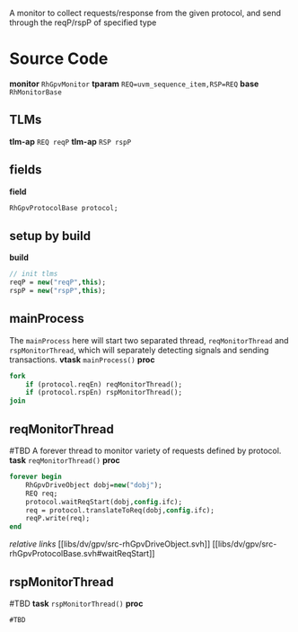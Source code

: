 A monitor to collect requests/response from the given protocol, and send through the reqP/rspP of specified type

# Source Code
**monitor** `RhGpvMonitor`
**tparam** `REQ=uvm_sequence_item,RSP=REQ`
**base** `RhMonitorBase`

## TLMs
**tlm-ap** `REQ reqP`
**tlm-ap** `RSP rspP`

## fields
**field**
```systemverilog
RhGpvProtocolBase protocol;
```
## setup by build
**build**
```systemverilog
// init tlms
reqP = new("reqP",this);
rspP = new("rspP",this);
```

## mainProcess
The `mainProcess` here will start two separated thread, `reqMonitorThread` and `rspMonitorThread`, which will separately detecting signals and sending transactions.
**vtask** `mainProcess()`
**proc**
```systemverilog
fork
	if (protocol.reqEn) reqMonitorThread();
	if (protocol.rspEn) rspMonitorThread();
join
```

## reqMonitorThread
#TBD 
A forever thread to monitor variety of requests defined by protocol.
**task** `reqMonitorThread()`
**proc**
```systemverilog
forever begin
	RhGpvDriveObject dobj=new("dobj");
	REQ req;
	protocol.waitReqStart(dobj,config.ifc);
	req = protocol.translateToReq(dobj,config.ifc);
	reqP.write(req);
end
```
*relative links*
[[libs/dv/gpv/src-rhGpvDriveObject.svh]]
[[libs/dv/gpv/src-rhGpvProtocolBase.svh#waitReqStart]]


## rspMonitorThread
#TBD
**task** `rspMonitorThread()`
**proc**
```systemverilog
#TBD 
```

